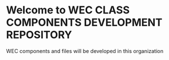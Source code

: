 # Welcome to WEC CLASS COMPONENTS DEVELOPMENT REPOSITORY

WEC components and files will be developed in this organization

